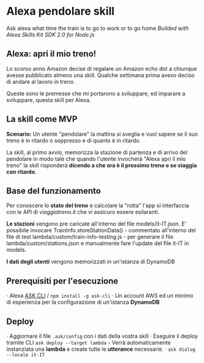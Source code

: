 # Alexa pendolare skill

Ask alexa what time the train is to go to work or to go home
*Builded with Alexa Skills Kit SDK 2.0 for Node.js*

## Alexa: apri il mio treno!
Lo scorso anno Amazon decise di regalare un Amazon echo dot a chiunque avesse pubblicato almeno una skill. 
Qualche settimana prima avevo deciso di andare al lavoro in treno.

Queste sono le premesse che mi portarono a sviluppare, ed imparare a sviluppare, questa skill per Alexa.

## La skill come MVP
**Scenario:** Un utente "pendolare" la mattina si sveglia e vuol sapere se il suo treno è in ritardo o soppresso e di quanto è in ritardo. 

La skill, al primo avvio, memorizza la stazione di partenza e di arrivo del pendolare in modo tale che quando l'utente invocherà "Alexa apri il mio treno" la skill risponderà **dicendo a che ora è il prossimo treno e se viaggia con ritardo**. 

## Base del funzionamento
Per conoscere lo **stato del treno** e calcolare la "rotta" l'app si interfaccia con le API di *viaggiatreno.it* che vi assicuro essere esilaranti. 

**Le stazioni** vengono pre caricate all'interno del file models/it-IT.json. E' possibile invocare TrainInfo.storeStationData() - commentato all'interno del file di test lambda/custom/train-info-testing.js - per generare il file lambda/custom/stations.json e manualmente fare l'update del file it-IT in models. 

**I dati degli utenti** vengono memorizzati in un'istanza di DynamoDB 


## Prerequisiti per l'esecuzione
· Alexa [ASK CLI](https://developer.amazon.com/en-US/docs/alexa/smapi/quick-start-alexa-skills-kit-command-line-interface.html) / ``npm install -g ask-cli``
· Un account AWS ed un minimo di esperienza per la configurazione di un'istanza **DynamoDB**


## Deploy
· Aggiornare il file ``.ask/config`` con i dati della vostra skill
· Eseguire il deploy tramite CLI ``ask deploy --target lambda`` - Verrà automaticamente instanziata una **lambda** e create tutte le **utterance** necessarie.
· ``ask dialog --locale it-IT``



